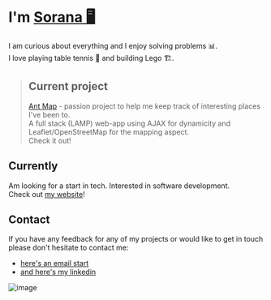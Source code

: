 # I'm [Sorana 🖥️](https://soranaioanamarin.com/)

I am curious about everything and I enjoy solving problems 📊.    
I love playing table tennis 🏓 and building Lego 🏗️.

> ## Current project
> [Ant Map](https://www.antmap.online/) - passion project to help me keep track of interesting places I've been to.   
> A full stack (LAMP) web-app using AJAX for dynamicity and Leaflet/OpenStreetMap for the mapping aspect.   
> Check it out!

## Currently
Am looking for a start in tech. Interested in software development.   
Check out [my website](https://soranaioanamarin.com/)!

## Contact
If you have any feedback for any of my projects or would like to get in touch please don't hesitate to contact me:
* [here's an email start](mailto:simcoding@gmail.com)
* [and here's my linkedin](https://www.linkedin.com/in/simcoding/)

![image](https://user-images.githubusercontent.com/57096435/156322970-c204a2dd-4d9b-40df-b91c-f5eaf7c6ba9c.png)
